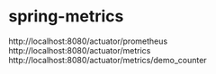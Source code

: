 # spring-metrics

http://localhost:8080/actuator/prometheus
http://localhost:8080/actuator/metrics
http://localhost:8080/actuator/metrics/demo_counter